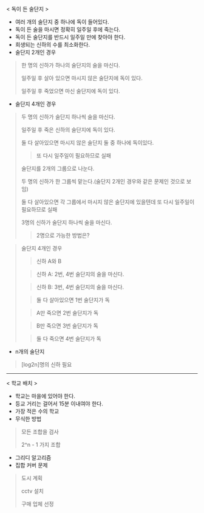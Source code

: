 < 독이 든 술단지 >
- 여러 개의 술단지 중 하나에 독이 들어있다.
- 독이 든 술을 마시면 정확히 일주일 후에 죽는다.
- 독이 든 술단지를 반드시 일주일 만에 찾아야 한다. 
- 희생되는 신하의 수를 최소화한다.
- 술단지 2개인 경우
> 한 명의 신하가 하나의 술단지의 술을 마신다.
> 
> 일주일 후 살아 있으면 마시지 않은 술단지에 독이 있다.
> 
> 일주일 후 죽었으면 마신 술단지에 독이 있다.
- 술단지 4개인 경우
> 두 명의 신하가 술단지 하나씩 술을 마신다.
> 
> 일주일 후 죽은 신하의 술단지에 독이 있다.
> 
> 둘 다 살아있으면 마시지 않은 술단지 둘 중 하나에 독이있다.
> 
>> 또 다시 일주일이 필요하므로 실패
> 
> 술단지를 2개의 그룹으로 나눈다.
> 
> 두 명의 신하가 한 그룹씩 맡는다.(술단지 2개인 경우와 같은 문제인 것으로 보임)
> 
> 둘 다 살아있으면 각 그룹에서 마시지 않은 술단지에 있을텐데 또 다시 일주일이 필요하므로 실패
> 
> 3명의 신하가 술단지 하나씩 술을 마신다.
> 
>>2명으로 가능한 방법은?

> 술단지 4개인 경우
>>신하 A와 B
> 
>> 신하 A: 2번, 4번 술단지의 술을 마신다. 
> 
>> 신하 B: 3번, 4번 술단지의 술을 마신다.
> 
>> 둘 다 살아있으면 1번 술단지가 독 
> 
>> A만 죽으면 2번 술단지가 독
> 
>> B만 죽으면 3번 술단지가 독
> 
>> 둘 다 죽으면 4번 술단지가 독
> 
- n개의 술단지
> [log2n]명의 신하 필요
---
< 학교 배치 >
- 학교는 마을에 있어야 한다.
- 등교 거리는 걸어서 15분 이내여야 한다. 
- 가장 적은 수의 학교
- 무식한 방법
> 모든 조합을 검사
> 
> 2^n - 1 가지 조합
- 그리디 알고리즘
- 집합 커버 문제
> 도시 계획
> 
> cctv 설치
> 
> 구매 업체 선정

